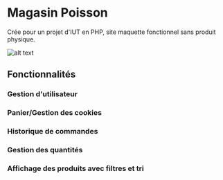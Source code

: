 # Magasin Poisson
Crée pour un projet d'IUT en PHP, site maquette fonctionnel sans produit physique.

![alt text](http://tomandrieu.com/assets/img/projects/magasinPoisson/accueil.png)
## Fonctionnalités
### Gestion d'utilisateur
### Panier/Gestion des cookies
### Historique de commandes
### Gestion des quantités
### Affichage des produits avec filtres et tri
